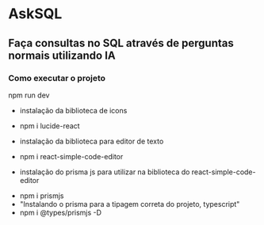<h1>AskSQL</h1>

<h2>Faça consultas no SQL através de perguntas normais utilizando IA</h2>

<h3>Como executar o projeto</h3>
npm run dev

* instalação da biblioteca de icons
- npm i lucide-react

* instalação da biblioteca para editor de texto
- npm i react-simple-code-editor

* instalação do prisma js para utilizar na biblioteca do react-simple-code-editor
- npm i prismjs
- "Instalando o prisma para a tipagem correta do projeto, typescript"
- npm i @types/prismjs -D